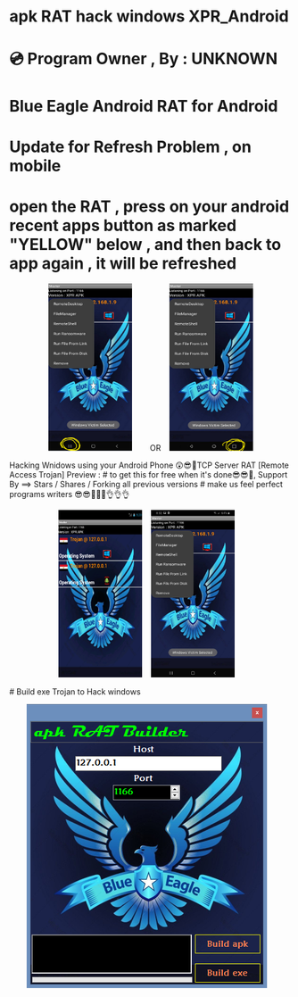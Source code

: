# apk RAT hack windows XPR_Android
# 💿 Program Owner , By : UNKNOWN
# Blue Eagle Android RAT for Android
# Update for Refresh Problem , on mobile 
# open the RAT , press on your android recent apps button as marked "YELLOW" below , and then back to app again , it will be refreshed
 <p align="center"> &nbsp &nbsp <img src="https://raw.githubusercontent.com/UnkownFROM0NSA/XPR_Android/main/x0x.png" width="150" height="300" >&nbsp &nbsp 
 &nbsp &nbsp 
OR
 &nbsp &nbsp<img src="https://raw.githubusercontent.com/UnkownFROM0NSA/XPR_Android/main/x0x1.png" width="150" height="300" >&nbsp &nbsp </p>
Hacking Wnidows  using your Android Phone
😲😎💪TCP Server RAT [Remote Access Trojan] Preview : 
# to get this for free when it's done😎😎💪, Support By ==> Stars / Shares / Forking all previous versions 
# make us feel perfect programs writers 😎😎💪💪💪👌👌👌
 <p align="center">
<img src="https://raw.githubusercontent.com/UnkownFROM0NSA/XPR_Android/main/New%20Preview.png" width="150" height="300" >&nbsp &nbsp <img src="https://raw.githubusercontent.com/UnkownFROM0NSA/XPR_Android/main/p1.jpg" width="150" height="300" >&nbsp &nbsp
<br>
</p>
# Build exe Trojan to Hack windows
<br>
 <p align="center">
<img src="https://raw.githubusercontent.com/UnkownFROM0NSA/XPR_Android/main/exe%20builder%20preview.png" >&nbsp &nbsp 
<br>
</p>


